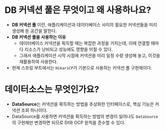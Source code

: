 # DB 커넥션 풀은 무엇이고 왜 사용하나요?

- **DB 커넥션 풀** 이란, 애플리케이션과 데이터베이스 사이의 필요한 커넥션들을 미리 생성해 둔 공간을 말한다.
- **DB 커넥션 풀을 사용하는 이유**
  - 데이터베이스 커넥션을 획득할 때는 복잡한 과정을 거치는데, 이때 연결할 때마다 리소스가 낭비되고 성능에도 영향을 미칠 수 있다.
  - 그래서 애플리케이션 시작 시점에 커넥션을 미리 일정 수량 생성해 놓고, 이것을 재활용하여 사용한다.
- 현재 스프링 부트에서는 `HikariCP`가 기본으로 사용하는 커넥션 풀 구현체이다. 

# 데이터소스는 무엇인가요?

- **DataSource**는 커넥션을 획득하는 방법을 추상화한 인터페이스로, 핵심 기능은 커넥션 조회 하나이다.
- DataSource를 사용하면 커넥션을 획득하는 방법의 변경이 일어나도 `DataSource`의 구현체만 변경하면 되므로 DI와 OCP 원칙을 준수할 수 있다.